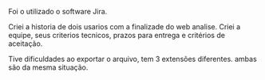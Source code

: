 Foi o utilizado o software Jira.

Criei a historia de dois usarios com a finalizade do web analise.
Criei a equipe, seus criterios tecnicos, prazos para entrega e critérios de aceitação.

Tive dificuldades ao exportar o arquivo, tem 3 extensões diferentes. ambas são da mesma situação.

